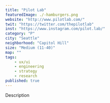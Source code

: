 ```yaml
---
title: "Pilot Lab"
featuredImage: ./-hamburgers.png
website: "http://www.pilotlab.com/"
twit: "https://twitter.com/thepilotlab"
inst: "https://www.instagram.com/pilot.lab/"
category: "P"
city: "Seattle"
neighborhood: "Capitol Hill"
size: "Medium (11-40)"
map: ""
tags:
    - ux/ui
    - engineering
    - strategy
    - research
published: true
---
```


Description
